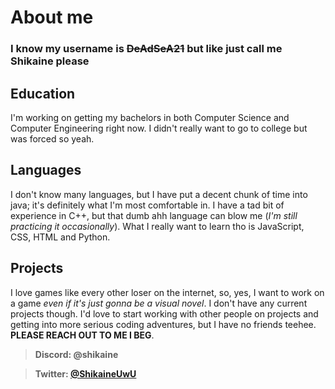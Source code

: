 # About me

### I know my username is ~~DeAdSeA21~~ but like just call me Shikaine please

## Education
I'm working on getting my bachelors in both Computer Science and Computer Engineering right now. I didn't really want to go to college but was forced so yeah.

## Languages
I don't know many languages, but I have put a decent chunk of time into java; it's definitely what I'm most comfortable in. I have a tad bit of experience in C++, but that dumb ahh language can blow me (*I'm still practicing it occasionally*). What I really want to learn tho is JavaScript, CSS, HTML and Python.

## Projects
I love games like every other loser on the internet, so, yes, I want to work on a game *even if it's just gonna be a visual novel*. I don't have any current projects though. I'd love to start working with other people on projects and getting into more serious coding adventures, but I have no friends teehee. **PLEASE REACH OUT TO ME I BEG**.

> **Discord: @shikaine**

> **Twitter: [@ShikaineUwU](https://x.com/ShikaineUwU)**
